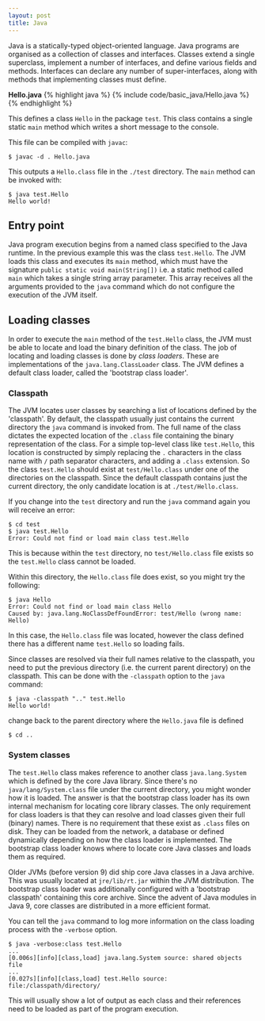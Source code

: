 ```yaml
---
layout: post
title: Java
---
```


Java is a statically-typed object-oriented language. Java programs are organised as a collection of classes and interfaces. Classes extend a single superclass, implement a number of interfaces, and define various fields and methods.
Interfaces can declare any number of super-interfaces, along with methods that implementing classes must define.

__Hello.java__
{% highlight java %}
{% include code/basic_java/Hello.java %}
{% endhighlight %}

This defines a class `Hello` in the package `test`. This class contains a single static `main` method which writes a short message to the console.

This file can be compiled with `javac`:

    $ javac -d . Hello.java

This outputs a `Hello.class` file in the `./test` directory. The `main` method can be invoked with:

    $ java test.Hello
    Hello world!

## Entry point

Java program execution begins from a named class specified to the Java runtime. In the previous example this was the class `test.Hello`.
The JVM loads this class and executes its `main` method, which must have the signature `public static void main(String[])` i.e. a static 
method called `main` which takes a single string array parameter. This array receives all the arguments provided to the `java` command which
do not configure the execution of the JVM itself.

## Loading classes

In order to execute the `main` method of the `test.Hello` class, the JVM must be able to locate and load the binary definition of the class.
The job of locating and loading classes is done by _class loaders_. These are implementations of the `java.lang.ClassLoader` class. The JVM defines
a default class loader, called the 'bootstrap class loader'. 

### Classpath

The JVM locates user classes by searching a list of locations defined by the 'classpath'. By default, the classpath usually just contains the current
directory the `java` command is invoked from. The full name of the class dictates the expected location of the `.class` file containing the binary representation
of the class. For a simple top-level class like `test.Hello`, this location is constructed by simply replacing the `.` characters in the class name with `/` path
separator characters, and adding a `.class` extension. So the class `test.Hello` should exist at `test/Hello.class` under one of the directories on the classpath.
Since the default classpath contains just the current directory, the only candidate location is at `./test/Hello.class`.

If you change into the `test` directory and run the `java` command again you will receive an error:

    $ cd test
    $ java test.Hello
    Error: Could not find or load main class test.Hello

This is because within the `test` directory, no `test/Hello.class` file exists so the `test.Hello` class cannot be loaded.

Within this directory, the `Hello.class` file does exist, so you might try the following:

    $ java Hello
    Error: Could not find or load main class Hello
    Caused by: java.lang.NoClassDefFoundError: test/Hello (wrong name: Hello)

In this case, the `Hello.class` file was located, however the class defined there has a different name `test.Hello` so loading fails.

Since classes are resolved via their full names relative to the classpath, you need to put the previous directory (i.e. the current parent directory)
on the classpath. This can be done with the `-classpath` option to the `java` command:

    $ java -classpath ".." test.Hello
    Hello world!

change back to the parent directory where the `Hello.java` file is defined

    $ cd ..

### System classes

The `test.Hello` class makes reference to another class `java.lang.System` which is defined by the core Java library. Since there's no `java/lang/System.class` file
under the current directory, you might wonder how it is loaded. The answer is that the bootstrap class loader has its own internal mechanism for locating core library classes.
The only requirement for class loaders is that they can resolve and load classes given their full (binary) names. There is no requirement that these exist as `.class` files on
disk. They can be loaded from the network, a database or defined dynamically depending on how the class loader is implemented. The bootstrap class loader knows where to locate
core Java classes and loads them as required.

Older JVMs (before version 9) did ship core Java classes in a Java archive. This was usually located at `jre/lib/rt.jar` within the JVM distribution. The bootstrap class loader
was additionally configured with a 'bootstrap classpath' containing this core archive. Since the advent of Java modules in Java 9, core classes are distributed in a more efficient
format.

You can tell the `java` command to log more information on the class loading process with the `-verbose` option.

    $ java -verbose:class test.Hello
    ...
    [0.006s][info][class,load] java.lang.System source: shared objects file
    ...
    [0.027s][info][class,load] test.Hello source: file:/classpath/directory/

This will usually show a lot of output as each class and their references need to be loaded as part of the program execution.